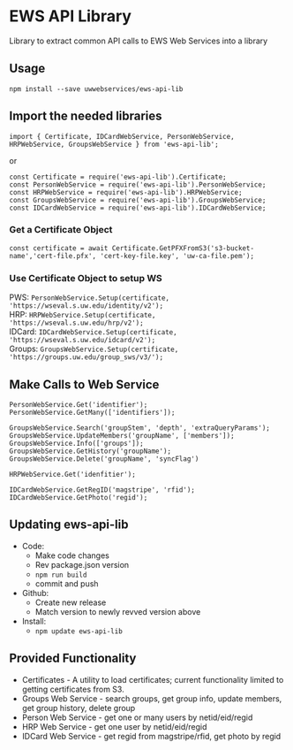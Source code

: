 # EWS API Library

Library to extract common API calls to EWS Web Services into a library

## Usage

`npm install --save uwwebservices/ews-api-lib`

## Import the needed libraries

`import { Certificate, IDCardWebService, PersonWebService, HRPWebService, GroupsWebService } from 'ews-api-lib';`

or

`const Certificate = require('ews-api-lib').Certificate;`  
`const PersonWebService = require('ews-api-lib').PersonWebService;`  
`const HRPWebService = require('ews-api-lib').HRPWebService;`  
`const GroupsWebService = require('ews-api-lib').GroupsWebService;`  
`const IDCardWebService = require('ews-api-lib').IDCardWebService;`

### Get a Certificate Object

`const certificate = await Certificate.GetPFXFromS3('s3-bucket-name','cert-file.pfx', 'cert-key-file.key', 'uw-ca-file.pem');`

### Use Certificate Object to setup WS

PWS: `PersonWebService.Setup(certificate, 'https://wseval.s.uw.edu/identity/v2');`  
HRP: `HRPWebService.Setup(certificate, 'https://wseval.s.uw.edu/hrp/v2');`  
IDCard: `IDCardWebService.Setup(certificate, 'https://wseval.s.uw.edu/idcard/v2');`  
Groups: `GroupsWebService.Setup(certificate, 'https://groups.uw.edu/group_sws/v3/');`

## Make Calls to Web Service

`PersonWebService.Get('identifier');`  
`PersonWebService.GetMany(['identifiers']);`

`GroupsWebService.Search('groupStem', 'depth', 'extraQueryParams');`  
`GroupsWebService.UpdateMembers('groupName', ['members']);`  
`GroupsWebService.Info(['groups']);`  
`GroupsWebService.GetHistory('groupName');`  
`GroupsWebService.Delete('groupName', 'syncFlag')`

`HRPWebService.Get('idenfitier');`

`IDCardWebService.GetRegID('magstripe', 'rfid');`  
`IDCardWebService.GetPhoto('regid');`

## Updating ews-api-lib

- Code:
  - Make code changes
  - Rev package.json version
  - `npm run build`
  - commit and push
- Github:
  - Create new release
  - Match version to newly revved version above
- Install:
  - `npm update ews-api-lib`

## Provided Functionality

- Certificates - A utility to load certificates; current functionality limited to getting certificates from S3.
- Groups Web Service - search groups, get group info, update members, get group history, delete group
- Person Web Service - get one or many users by netid/eid/regid
- HRP Web Service - get one user by netid/eid/regid
- IDCard Web Service - get regid from magstripe/rfid, get photo by regid
